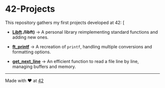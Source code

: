 # 42-Projects
This repository gathers my first projects developed at 42:
[
- **[Libft](https://github.com/Grizzik/42-Projects/tree/main/Libft)./libft)** → A personal library reimplementing standard functions and adding new ones.

- **[ft_printf]((https://github.com/Grizzik/42-Projects/tree/main/ft_printf))** → A recreation of `printf`, handling multiple conversions and formatting options.

- **[get_next_line]((https://github.com/Grizzik/42-Projects/tree/main/gnl))** → An efficient function to read a file line by line, managing buffers and memory.  

---
Made with ❤️ at [42](https://42.fr)
